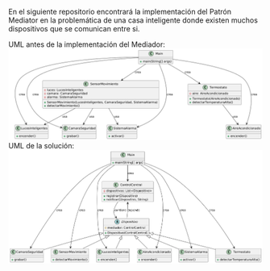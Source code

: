 En el siguiente repositorio encontrará la implementación del Patrón Mediator en la problemática de una casa inteligente donde existen muchos dispositivos que se comunican entre si.

UML antes de la implementación del Mediador:
![alt text](JavaApplication6/src/UML/UMLcasaInteligente.png)
UML de la solución:
![alt text](JavaApplication6/src/UML/casaInteligenteMediator.png)
